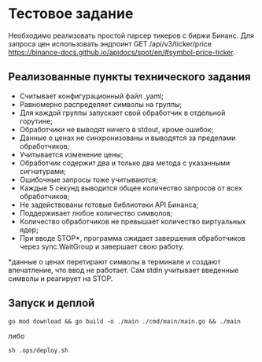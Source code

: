 # Тестовое задание
Необходимо реализовать простой парсер тикеров с биржи Бинанс.
Для запроса цен использовать эндпоинт GET /api/v3/ticker/price https://binance-docs.github.io/apidocs/spot/en/#symbol-price-ticker.

## Реализованные пункты технического задания
- Считывает конфигурационный файл .yaml;
- Равномерно распределяет символы на группы;
- Для каждой группы запускает свой обработчик в отдельной горутине;
- Обработчики не выводят ничего в stdout, кроме ошибок;
- Данные о ценах не синхронизованы и выводятся за пределами обработчиков;
- Учитывается изменение цены;
- Обработчик содержит два и только два метода с указанными сигнатурами;
- Ошибочные запросы тоже учитываются;
- Каждые 5 секунд выводится общее количество запросов от всех обработчиков;
- Не задействованы готовые библиотеки API Бинанса;
- Поддерживает любое количество символов;
- Количество обработчиков не превышает количество виртуальных ядер;
- При вводе STOP*, программа ожидает завершения обработчиков через sync.WaitGroup и завершает свою работу.


*данные о ценах перетирают символы в терминале и создают впечатление, что ввод не работает. Сам stdin учитывает введенные символы и реагирует на STOP.

## Запуск и деплой

```
go mod download && go build -o ./main ./cmd/main/main.go && ./main
```
либо
```
sh .ops/deploy.sh
```